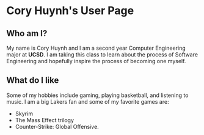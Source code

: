 # Cory Huynh's User Page
## Who am I?
My name is Cory Huynh and I am a second year Computer Engineering major at **UCSD**. I am taking this class to learn about the process of Software Engineering and hopefully inspire the process of becoming one myself. 
## What do I like
Some of my hobbies include gaming, playing basketball, and listening to music. I am a big Lakers fan and some of my favorite games are: 
- Skyrim
- The Mass Effect trilogy
- Counter-Strike: Global Offensive.
